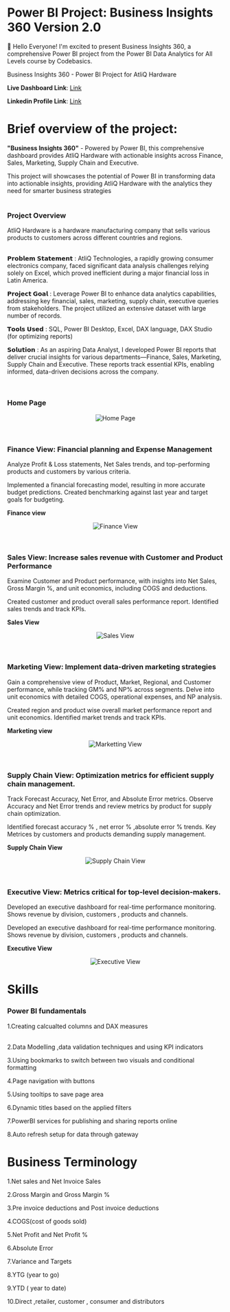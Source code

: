 # Power BI Project: Business Insights 360 Version 2.0



👋 Hello Everyone!
I'm excited to present Business Insights 360, a comprehensive Power BI project from the Power BI Data Analytics for All Levels course by Codebasics.

Business Insights 360 - Power BI Project for AtliQ Hardware

**Live Dashboard Link**: [Link](https://app.powerbi.com/view?r=eyJrIjoiMDZmNTIxODQtZDcyNC00ZWJhLWJhZDMtYzRhZjBlMzdmYjVkIiwidCI6ImM2ZTU0OWIzLTVmNDUtNDAzMi1hYWU5LWQ0MjQ0ZGM1YjJjNCJ9)

**Linkedin Profile Link**: [Link](https://www.linkedin.com/in/vijay-v-534666209)

# Brief overview of the project:

**"Business Insights 360"** - Powered by Power BI, this comprehensive dashboard provides AtliQ Hardware with actionable insights across Finance, Sales, Marketing, Supply Chain and Executive.

This project will showcases the potential of Power BI in transforming data into actionable insights, providing AtliQ Hardware with the analytics they need for smarter business strategies

# <h3> Project Overview<br/> </h3>
AtliQ Hardware is a hardware manufacturing company that sells various products to customers across different countries and regions.

<br/>𝗣𝗿𝗼𝗯𝗹𝗲𝗺 𝗦𝘁𝗮𝘁𝗲𝗺𝗲𝗻𝘁 : AtliQ Technologies, a rapidly growing consumer electronics company, faced significant data analysis challenges relying solely on Excel, which proved inefficient during a major financial loss in Latin America.

𝗣𝗿𝗼𝗷𝗲𝗰𝘁 𝗚𝗼𝗮𝗹 : Leverage Power BI to enhance data analytics capabilities, addressing key financial, sales, marketing, supply chain, executive queries from stakeholders. The project utilized an extensive dataset with large number of records.

𝗧𝗼𝗼𝗹𝘀 𝗨𝘀𝗲𝗱 : SQL, Power BI Desktop, Excel, DAX language, DAX Studio (for optimizing reports)

𝗦𝗼𝗹𝘂𝘁𝗶𝗼𝗻 :
As an aspiring Data Analyst, I developed Power BI reports that deliver crucial insights for various departments—Finance, Sales, Marketing, Supply Chain and Executive. These reports track essential KPIs, enabling informed, data-driven decisions across the company.

<br/>**<h3>Home Page</h3>** 

<p align="center">
  <img src="Homepage_BI.png" title="Home Page" >
</p>

<br/><h3>Finance View: Financial planning and Expense Management </h3> 
Analyze Profit & Loss statements, Net Sales trends, and top-performing products and customers by various criteria.

Implemented a financial forecasting model, resulting in more accurate budget predictions. Created benchmarking against last year and target goals for budgeting.

**Finance view**

<p align="center">
  <img src="Finance_BI.png" title="Finance View" >
</p>

<br/><h3>Sales View: Increase sales revenue with Customer and Product Performance </h3>
Examine Customer and Product performance, with insights into Net Sales, Gross Margin %, and unit economics, including COGS and deductions.

Created customer and product overall sales performance report. Identified sales trends and track KPIs.

**Sales View**

<p align="center">
  <img src="Sales_BI.png" title="Sales View" >
</p>

<br/><h3>Marketing View: Implement data-driven marketing strategies</h3>
Gain a comprehensive view of Product, Market, Regional, and Customer performance, while tracking GM% and NP% across segments. Delve into unit economics with detailed COGS, operational expenses, and NP analysis.

Created region and product wise overall market performance report and unit economics. Identified market trends and track KPIs.

**Marketing view**

<p align="center">
  <img src="Marketting_BI.png" title="Marketting View" >
</p>

<br/><h3>Supply Chain View: Optimization metrics for efficient supply chain management.</h3>
Track Forecast Accuracy, Net Error, and Absolute Error metrics. Observe Accuracy and Net Error trends and review metrics by product for supply chain optimization.

Identified forecast accuracy % , net error % ,absolute error % trends. Key Metrices by customers and products demanding supply management.

**Supply Chain View**

<p align="center">
  <img src="Supply_chain_BI.png" title="Supply Chain View" >
</p>

<br/><h3>Executive View: Metrics critical for top-level decision-makers.</h3>
Developed an executive dashboard for real-time performance monitoring. Shows revenue by division, customers , products and channels.

Developed an executive dashboard for real-time performance monitoring. Shows revenue by division, customers , products and channels.

**Executive View**

<p align="center">
  <img src="Executive_BI.png" title="Executive View" >
</p>

# Skills
<h3>Power BI fundamentals</h3>
1.Creating calcualted columns and DAX measures

<br/>2.Data Modelling ,data validation techniques and using KPI indicators

3.Using bookmarks to switch between two visuals and conditional formatting

4.Page navigation with buttons

5.Using tooltips to save page area

6.Dynamic titles based on the applied filters

7.PowerBI services for publishing and sharing reports online

8.Auto refresh setup for data through gateway

# Business Terminology
1.Net sales and Net Invoice Sales

2.Gross Margin and Gross Margin %

3.Pre invoice deductions and Post invoice deductions

4.COGS(cost of goods sold)

5.Net Profit and Net Profit %

6.Absolute Error

7.Variance and Targets

8.YTG (year to go)

9.YTD ( year to date)

10.Direct ,retailer, customer , consumer and distributors

